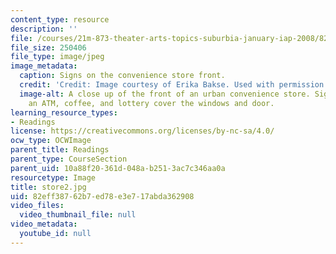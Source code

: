 ```yaml
---
content_type: resource
description: ''
file: /courses/21m-873-theater-arts-topics-suburbia-january-iap-2008/82eff38762b7ed78e3e717abda362908_store2.jpg
file_size: 250406
file_type: image/jpeg
image_metadata:
  caption: Signs on the convenience store front.
  credit: 'Credit: Image courtesy of Erika Bakse. Used with permission.'
  image-alt: A close up of the front of an urban convenience store. Signs for beer,
    an ATM, coffee, and lottery cover the windows and door.
learning_resource_types:
- Readings
license: https://creativecommons.org/licenses/by-nc-sa/4.0/
ocw_type: OCWImage
parent_title: Readings
parent_type: CourseSection
parent_uid: 10a88f20-361d-048a-b251-3ac7c346aa0a
resourcetype: Image
title: store2.jpg
uid: 82eff387-62b7-ed78-e3e7-17abda362908
video_files:
  video_thumbnail_file: null
video_metadata:
  youtube_id: null
---
```

